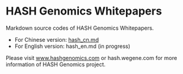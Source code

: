# HASH Genomics Whitepapers

Markdown source codes of HASH Genomics Whitepapers.

* For Chinese version: [hash_cn.md](../../blob/master/hash_cn.md)
* For English version: hash_en.md (in progress)

Please visit www.hashgenomics.com or hash.wegene.com for more information of HASH Genomics project.
